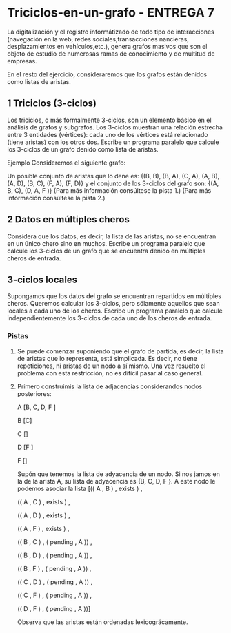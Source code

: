 # Triciclos-en-un-grafo - ENTREGA 7

La digitalización y el registro informátizado de todo tipo de interacciones (navegación en la web, redes sociales,transacciones nancieras, desplazamientos en vehículos,etc.), genera grafos masivos que son el objeto de estudio de numerosas ramas de conocimiento y de multitud de empresas.

En el resto del ejercicio, consideraremos que los grafos están denidos como listas de aristas.

## 1 Triciclos (3-ciclos)
Los triciclos, o más formalmente 3-ciclos, son un elemento básico en el análisis de grafos y subgrafos. Los 3-ciclos muestran una relación estrecha entre 3 entidades (vértices): cada uno de los vértices está relacionado (tiene aristas) con los otros dos. Escribe un programa paralelo que calcule los 3-ciclos de un grafo denido como lista de aristas.

Ejemplo Consideremos el siguiente grafo:

Un posible conjunto de aristas que lo dene es:
{(B, B), (B, A), (C, A), (A, B), (A, D), (B, C), (F, A), (F, D)}
y el conjunto de los 3-ciclos del grafo son:
{(A, B, C), (D, A, F )}
(Para más información consúltese la pista 1.) (Para más información consúltese la pista 2.)

## 2 Datos en múltiples cheros
Considera que los datos, es decir, la lista de las aristas, no se encuentran en un único chero sino en muchos.
Escribe un programa paralelo que calcule los 3-ciclos de un grafo que se encuentra denido en múltiples cheros de entrada.

## 3-ciclos locales
Supongamos que los datos del grafo se encuentran repartidos en múltiples cheros. Queremos calcular los 3-ciclos, pero sólamente aquellos que sean locales a cada uno de los cheros. Escribe un programa paralelo que calcule independientemente los 3-ciclos de cada uno de los cheros de entrada.

### Pistas
1. Se puede comenzar suponiendo que el grafo de partida, es decir, la lista de aristas que lo representa, está simplicada. Es decir, no tiene repeticiones, ni aristas de un nodo a sí mismo. Una vez resuelto el problema con esta restricción, no es difícil pasar al caso general.

2. Primero construimis la lista de adjacencias considerandos nodos posteriores:

    A [B, C, D, F ]

    B [C]

    C []

    D [F ]

    F []

    Supón que tenemos la lista de adyacencia de un nodo. Si nos jamos en la de la arista A, su lista de adyacencia es {B, C, D, F }. A este nodo le podemos asociar la lista
    [(( A , B ) , exists ) ,

    (( A , C ) , exists ) ,

    (( A , D ) , exists ) ,

    (( A , F ) , exists ) ,

    (( B , C ) , ( pending , A )) ,

    (( B , D ) , ( pending , A )) ,

    (( B , F ) , ( pending , A )) ,

    (( C , D ) , ( pending , A )) ,

    (( C , F ) , ( pending , A )) ,

    (( D , F ) , ( pending , A ))]

    Observa que las aristas están ordenadas lexicográcamente.

